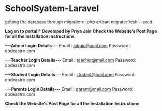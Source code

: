 # SchoolSyatem-Laravel

getting the database through migration:-
php artisan migrate:fresh --seed

**Log on to portal!***
**Developed by Priya Jain**
**Check the Website's Post Page for all the Installation Instructions**


**---Admin Login Details---**
Email   : admin@mail.com
Password: codeastro.com

**---Teacher Login Details---**
Email   : teacher@mail.com
Password: codeastro.com

**---Student Login Details---**
Email   : student@mail.com
Password: codeastro.com

**---Parents Login Details---**
Email   : parent@mail.com
Password: codeastro.com

**Check the Website's Post Page for all the Installation Instructions**